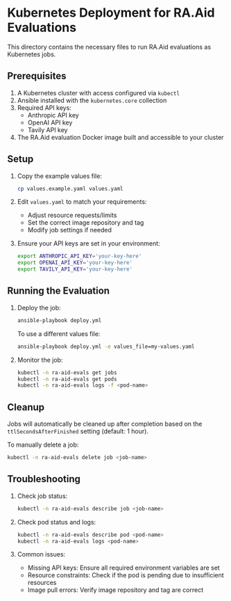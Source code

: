 # Kubernetes Deployment for RA.Aid Evaluations

This directory contains the necessary files to run RA.Aid evaluations as Kubernetes jobs.

## Prerequisites

1. A Kubernetes cluster with access configured via `kubectl`
2. Ansible installed with the `kubernetes.core` collection
3. Required API keys:
   - Anthropic API key
   - OpenAI API key
   - Tavily API key
4. The RA.Aid evaluation Docker image built and accessible to your cluster

## Setup

1. Copy the example values file:
   ```bash
   cp values.example.yaml values.yaml
   ```

2. Edit `values.yaml` to match your requirements:
   - Adjust resource requests/limits
   - Set the correct image repository and tag
   - Modify job settings if needed

3. Ensure your API keys are set in your environment:
   ```bash
   export ANTHROPIC_API_KEY='your-key-here'
   export OPENAI_API_KEY='your-key-here'
   export TAVILY_API_KEY='your-key-here'
   ```

## Running the Evaluation

1. Deploy the job:
   ```bash
   ansible-playbook deploy.yml
   ```

   To use a different values file:
   ```bash
   ansible-playbook deploy.yml -e values_file=my-values.yaml
   ```

2. Monitor the job:
   ```bash
   kubectl -n ra-aid-evals get jobs
   kubectl -n ra-aid-evals get pods
   kubectl -n ra-aid-evals logs -f <pod-name>
   ```

## Cleanup

Jobs will automatically be cleaned up after completion based on the `ttlSecondsAfterFinished` setting (default: 1 hour).

To manually delete a job:
```bash
kubectl -n ra-aid-evals delete job <job-name>
```

## Troubleshooting

1. Check job status:
   ```bash
   kubectl -n ra-aid-evals describe job <job-name>
   ```

2. Check pod status and logs:
   ```bash
   kubectl -n ra-aid-evals describe pod <pod-name>
   kubectl -n ra-aid-evals logs <pod-name>
   ```

3. Common issues:
   - Missing API keys: Ensure all required environment variables are set
   - Resource constraints: Check if the pod is pending due to insufficient resources
   - Image pull errors: Verify image repository and tag are correct
